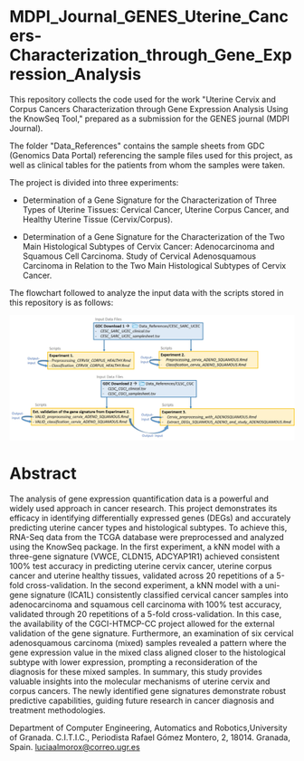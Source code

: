 # MDPI_Journal_GENES_Uterine_Cancers-Characterization_through_Gene_Expression_Analysis

This repository collects the code used for the work "Uterine Cervix and Corpus Cancers Characterization through Gene Expression Analysis Using the KnowSeq Tool," prepared as a submission for the GENES journal (MDPI Journal).

The folder "Data_References" contains the sample sheets from GDC (Genomics Data Portal) referencing the sample files used for this project, as well as clinical tables for the patients from whom the samples were taken. 

The project is divided into three experiments:

* Determination of a Gene Signature for the Characterization of Three Types of Uterine Tissues: Cervical Cancer, Uterine Corpus Cancer, and Healthy Uterine Tissue (Cervix/Corpus).

* Determination of a Gene Signature for the Characterization of the Two Main Histological Subtypes of Cervix Cancer: Adenocarcinoma and Squamous Cell Carcinoma.
Study of Cervical Adenosquamous Carcinoma in Relation to the Two Main Histological Subtypes of Cervix Cancer.

The flowchart followed to analyze the input data with the scripts stored in this repository is as follows:

![Flowchart](Input_Output_FLOWCHART.jpg)

# Abstract
The analysis of gene expression quantification data is a powerful and widely used approach in cancer research. This project demonstrates its efficacy in identifying differentially expressed genes (DEGs) and accurately predicting uterine cancer types and histological subtypes. To achieve this, RNA-Seq data from the TCGA database were preprocessed and analyzed using the KnowSeq package. In the first experiment, a kNN model with a three-gene signature (VWCE, CLDN15, ADCYAP1R1) achieved consistent 100% test accuracy in predicting uterine cervix cancer, uterine corpus cancer and uterine healthy tissues, validated across 20 repetitions of a 5-fold cross-validation. In the second experiment, a kNN model with a uni-gene signature (ICA1L) consistently classified cervical cancer samples into adenocarcinoma and squamous cell carcinoma with 100% test accuracy, validated through 20 repetitions of a 5-fold cross-validation. In this case, the availability of the CGCI-HTMCP-CC project allowed for the external validation of the gene signature. Furthermore, an examination of six cervical adenosquamous carcinoma (mixed) samples revealed a pattern where the gene expression value in the mixed class aligned closer to the histological subtype with lower expression, prompting a reconsideration of the diagnosis for these mixed samples. In summary, this study provides valuable insights into the molecular mechanisms of uterine cervix and corpus cancers. The newly identified gene signatures demonstrate robust predictive capabilities, guiding future research in cancer diagnosis and treatment methodologies.


Department of Computer Engineering, Automatics and Robotics,University of Granada. C.I.T.I.C., Periodista Rafael Gómez Montero, 2, 18014. Granada, Spain.
luciaalmorox@correo.ugr.es
